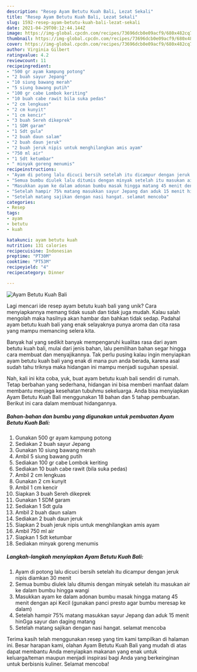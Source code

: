 ```yaml
---
description: "Resep Ayam Betutu Kuah Bali, Lezat Sekali"
title: "Resep Ayam Betutu Kuah Bali, Lezat Sekali"
slug: 1592-resep-ayam-betutu-kuah-bali-lezat-sekali
date: 2021-04-29T00:12:44.144Z
image: https://img-global.cpcdn.com/recipes/73696dcb0e09acf9/680x482cq70/ayam-betutu-kuah-bali-foto-resep-utama.jpg
thumbnail: https://img-global.cpcdn.com/recipes/73696dcb0e09acf9/680x482cq70/ayam-betutu-kuah-bali-foto-resep-utama.jpg
cover: https://img-global.cpcdn.com/recipes/73696dcb0e09acf9/680x482cq70/ayam-betutu-kuah-bali-foto-resep-utama.jpg
author: Virginia Gilbert
ratingvalue: 4.2
reviewcount: 11
recipeingredient:
- "500 gr ayam kampung potong"
- "2 buah sayur Jepang"
- "10 siung bawang merah"
- "5 siung bawang putih"
- "100 gr cabe Lombok keriting"
- "10 buah cabe rawit bila suka pedas"
- "2 cm lengkuas"
- "2 cm kunyit"
- "1 cm kencir"
- "3 buah Sereh dikeprek"
- "1 SDM garam"
- "1 Sdt gula"
- "2 buah daun salam"
- "2 buah daun jeruk"
- "2 buah jeruk nipis untuk menghilangkan amis ayam"
- "750 ml air"
- "1 Sdt ketumbar"
- " minyak goreng menumis"
recipeinstructions:
- "Ayam di potong lalu dicuci bersih setelah itu dicampur dengan jeruk nipis diamkan 30 menit"
- "Semua bumbu diulek lalu ditumis dengan minyak setelah itu masukan air ke dalam bumbu hingga wangi"
- "Masukkan ayam ke dalam adonan bumbu masak hingga matang 45 menit dengan api Kecil (gunakan panci presto agar bumbu meresap ke dalam)"
- "Setelah hampir 75% matang masukkan sayur Jepang dan aduk 15 menit hinGga sayur dan daging matang"
- "Setelah matang sajikan dengan nasi hangat. selamat mencoba"
categories:
- Resep
tags:
- ayam
- betutu
- kuah

katakunci: ayam betutu kuah 
nutrition: 131 calories
recipecuisine: Indonesian
preptime: "PT30M"
cooktime: "PT53M"
recipeyield: "4"
recipecategory: Dinner

---
```



![Ayam Betutu Kuah Bali](https://img-global.cpcdn.com/recipes/73696dcb0e09acf9/680x482cq70/ayam-betutu-kuah-bali-foto-resep-utama.jpg)

Lagi mencari ide resep ayam betutu kuah bali yang unik? Cara menyiapkannya memang tidak susah dan tidak juga mudah. Kalau salah mengolah maka hasilnya akan hambar dan bahkan tidak sedap. Padahal ayam betutu kuah bali yang enak selayaknya punya aroma dan cita rasa yang mampu memancing selera kita.



Banyak hal yang sedikit banyak mempengaruhi kualitas rasa dari ayam betutu kuah bali, mulai dari jenis bahan, lalu pemilihan bahan segar hingga cara membuat dan menyajikannya. Tak perlu pusing kalau ingin menyiapkan ayam betutu kuah bali yang enak di mana pun anda berada, karena asal sudah tahu triknya maka hidangan ini mampu menjadi suguhan spesial.


Nah, kali ini kita coba, yuk, buat ayam betutu kuah bali sendiri di rumah. Tetap berbahan yang sederhana, hidangan ini bisa memberi manfaat dalam membantu menjaga kesehatan tubuhmu sekeluarga. Anda bisa menyiapkan Ayam Betutu Kuah Bali menggunakan 18 bahan dan 5 tahap pembuatan. Berikut ini cara dalam membuat hidangannya.

<!--inarticleads1-->

##### Bahan-bahan dan bumbu yang digunakan untuk pembuatan Ayam Betutu Kuah Bali:

1. Gunakan 500 gr ayam kampung potong
1. Sediakan 2 buah sayur Jepang
1. Gunakan 10 siung bawang merah
1. Ambil 5 siung bawang putih
1. Sediakan 100 gr cabe Lombok keriting
1. Sediakan 10 buah cabe rawit (bila suka pedas)
1. Ambil 2 cm lengkuas
1. Gunakan 2 cm kunyit
1. Ambil 1 cm kencir
1. Siapkan 3 buah Sereh dikeprek
1. Gunakan 1 SDM garam
1. Sediakan 1 Sdt gula
1. Ambil 2 buah daun salam
1. Sediakan 2 buah daun jeruk
1. Siapkan 2 buah jeruk nipis untuk menghilangkan amis ayam
1. Ambil 750 ml air
1. Siapkan 1 Sdt ketumbar
1. Sediakan  minyak goreng menumis




<!--inarticleads2-->

##### Langkah-langkah menyiapkan Ayam Betutu Kuah Bali:

1. Ayam di potong lalu dicuci bersih setelah itu dicampur dengan jeruk nipis diamkan 30 menit
1. Semua bumbu diulek lalu ditumis dengan minyak setelah itu masukan air ke dalam bumbu hingga wangi
1. Masukkan ayam ke dalam adonan bumbu masak hingga matang 45 menit dengan api Kecil (gunakan panci presto agar bumbu meresap ke dalam)
1. Setelah hampir 75% matang masukkan sayur Jepang dan aduk 15 menit hinGga sayur dan daging matang
1. Setelah matang sajikan dengan nasi hangat. selamat mencoba




Terima kasih telah menggunakan resep yang tim kami tampilkan di halaman ini. Besar harapan kami, olahan Ayam Betutu Kuah Bali yang mudah di atas dapat membantu Anda menyiapkan makanan yang enak untuk keluarga/teman maupun menjadi inspirasi bagi Anda yang berkeinginan untuk berbisnis kuliner. Selamat mencoba!
